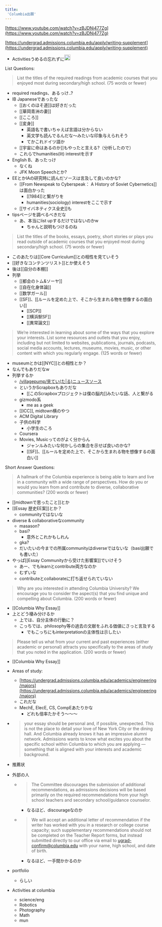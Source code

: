 ```yaml
---
title:
 'Columbia出願'
---
```


[https://www.youtube.com/watch?v=zBJDNj477Zg](https://www.youtube.com/watch?v=zBJDNj477Zg)


[https://undergrad.admissions.columbia.edu/apply/writing-supplement](https://undergrad.admissions.columbia.edu/apply/writing-supplement)

- Activitiesうめるの忘れずに<img src='https://scrapbox.io/api/pages/blu3mo-public/blu3mo/icon' alt='blu3mo.icon' height="19.5"/>

List Questions:
> List the titles of the required readings from academic courses that you enjoyed most during secondary/high school. (75 words or fewer)
- required readings、あるっけ..?
- IB Japaneseであったな
    - [[おくのほそ道]]は好きだった
    - [[華岡青洲の妻]]
    - [[こころ]]
    - [[変身]]
        - 英語名で書いちゃえば言語は分からない
        - 英文学も読んでるんだな〜みたいな印象与えられそう
        - てかこれドイツ語か
    - [[宇宙に命はあるのか]]もやったと言える?（分析したので）
    - これらでhumanities(lit) interestを示す
- English B、あったっけ
    - なくね
    - JFK Moon Speechとか?
- EEとかIAの研究時に読んだソースは言及して良いのかな?
    - [[From Newspeak to Cyberspeak： A History of Soviet Cybernetics]]は面白かった
        - [[1984]]と繋がりを
        - humanities(sociology) interestをここで示す
    - [[サイバネティクス全史]]も
- tipsページを調べるべきだな
    - あ、本当にlist upするだけではないのかw
        - ちゃんと説明もつけるのね
> List the titles of the books, essays, poetry, short stories or plays you read outside of academic courses that you enjoyed most during secondary/high school. (75 words or fewer)
- このあたりは[[Core Curriculum]]との相性を見ていそう
- [[好きなコンテンツリスト]]とか使えそう
- 後は[[自分の本棚]]
- 列挙
    - [[都会のトム&ソーヤ]]
    - [[自在化身体論]]
    - [[数学ガール]]
    - [[SF]]、[[ルールを定めた上で、そこから生まれる物を想像するの面白い]]
        - [[SCP]]
        - [[横浜駅SF]]
        - [[異常論文]]
> We’re interested in learning about some of the ways that you explore your interests. List some resources and outlets that you enjoy, including but not limited to websites, publications, journals, podcasts, social media accounts, lectures, museums, movies, music, or other content with which you regularly engage. (125 words or fewer)
- museumとかは[[NYC]]との相性とか？
- なんでもありだなw
- 列挙するか
    - [/villagepump/見てい(た|る)ニュースソース](https://scrapbox.io/villagepump/見てい(た|る)ニュースソース)
    - というかScrapboxもありだな
        - [[このScrapboxプロジェクトは僕の脳内]]みたいな話、人と繋がる
    - gizmodo系
        - me as a geek
    - [[ICC]], midtown横のやつ
    - ACM Digital Library
    - 子供の科学
        - 小学生のころ
    - Coursera
    - Movies, Musicってのがよく分からん
        - ジャンルみたいな何かしらの集合を示せば良いのかな?
        - [[SF]]、[[ルールを定めた上で、そこから生まれる物を想像するの面白い]]


Short Answer Questions:
> A hallmark of the Columbia experience is being able to learn and live in a community with a wide range of perspectives. How do you or would you learn from and contribute to diverse, collaborative communities? (200 words or fewer)
- [[midtownで思ったこと]]とか
- [[Essay 歴史EE案]]とか？
    - communityではないな
- diverse & collaborativeなcommunity
    - masason?
    - basi?
        - 意外とこれかもしれん
    - gka?
    - だいたいの今までの所属communityはdiverseではないな（basi出願でも書いた）
- やっぱ[[Essay Communityから受けた影響案]]でいけそう
    - あー、でもlearnとcontribute両方なのか
    - むずいな
    - contributeとcollaborateに打ち返せられていない
> Why are you interested in attending Columbia University? We encourage you to consider the aspect(s) that you find unique and compelling about Columbia. (200 words or fewer)
- [[Columbia Why Essay]]
- 上とどう棲み分けるか
    - 上では、自分主体の行動に？
    - こっちでは、philosophy等の過去の文献をふれる価値にさっと言及する
        - でもこっちにもinterpretationの主体性は示したい

> Please tell us what from your current and past experiences (either academic or personal) attracts you specifically to the areas of study that you noted in the application. (200 words or fewer)
- [[Columbia Why Essay]]
- Areas of study:
    - [https://undergrad.admissions.columbia.edu/academics/engineering/majors](https://undergrad.admissions.columbia.edu/academics/engineering/majors)
    - これだな
    - MechE, ElecE, CS, CompEあたりかな
        - どれも倍率たかそう〜〜〜
- > your essay should be personal and, if possible, unexpected. This is not the place to detail your love of New York City or the dining hall. And Columbia already knows it has an impressive alumni network. Admissions wants to know what excites you about the specific school within Columbia to which you are applying — something that is aligned with your interests and academic background.

- 推薦状
- 外部の人
    - > The Committee discourages the submission of additional recommendations, as admissions decisions will be based primarily on the required recommendations from your high school teachers and secondary school/guidance counselor.
        - なるほど、discourageなのか
    - > We will accept an additional letter of recommendation if the writer has worked with you in a research or college course capacity; such supplementary recommendations should not be completed on the Teacher Report forms, but instead submitted directly to our office via email to ugrad-confirm@columbia.edu with your name, high school, and date of birth.
        - なるほど、一手間かかるのか

- portfolio
    - らしい

- Activities at columbia
    - science/eng
    - Robotics
    - Photography
    - Math
    - mun
